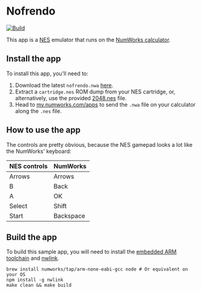 # Nofrendo

[![Build](https://github.com/JustMLC4real/nofrendo/actions/workflows/build.yml/badge.svg)](https://github.com/JustMLC4real/nofrendo/actions/workflows/build.yml)

This app is a [NES](https://en.wikipedia.org/wiki/Nintendo_Entertainment_System) emulator that runs on the [NumWorks calculator](https://www.numworks.com).

## Install the app

To install this app, you'll need to:
1. Download the latest `nofrendo.nwa` [here](https://github.com/JustMLC4real/nofrendo/releases/latest).
2. Extract a `cartridge.nes` ROM dump from your NES cartridge, or, alternatively, use the provided [2048.nes](https://github.com/JustMLC4real/nofrendo/raw/master/src/2048.nes) file.
2. Head to [my.numworks.com/apps](https://my.numworks.com/apps) to send the `.nwa` file on your calculator along the `.nes` file.

## How to use the app

The controls are pretty obvious, because the NES gamepad looks a lot like the NumWorks' keyboard:

|NES controls|NumWorks|
|-|-|
|Arrows|Arrows|
|B|Back|
|A|OK|
|Select|Shift|
|Start|Backspace|

## Build the app

To build this sample app, you will need to install the [embedded ARM toolchain](https://developer.arm.com/Tools%20and%20Software/GNU%20Toolchain) and [nwlink](https://www.npmjs.com/package/nwlink).

```shell
brew install numworks/tap/arm-none-eabi-gcc node # Or equivalent on your OS
npm install -g nwlink
make clean && make build
```
